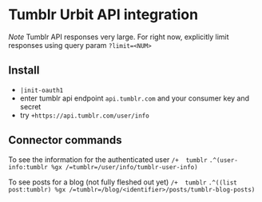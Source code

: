 # Tumblr Urbit API integration
*Note* Tumblr API responses very large. For right now, explicitly limit 
responses using query param `?limit=<NUM>`

## Install
- `|init-oauth1`
- enter tumblr api endpoint `api.tumblr.com` and your consumer key and secret
- try `+https://api.tumblr.com/user/info`

## Connector commands
To see the information for the authenticated user
`/+  tumblr`
`.^(user-info:tumblr %gx /=tumblr=/user/info/tumblr-user-info)`

To see posts for a blog (not fully fleshed out yet)
`/+  tumblr`
`.^((list post:tumblr) %gx /=tumblr=/blog/<identifier>/posts/tumblr-blog-posts)`



